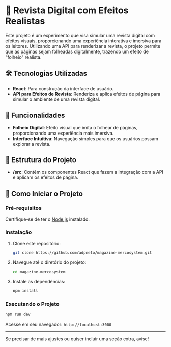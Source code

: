 # 📖 Revista Digital com Efeitos Realistas

Este projeto é um experimento que visa simular uma revista digital com efeitos visuais, proporcionando uma experiência interativa e imersiva para os leitores. Utilizando uma API para renderizar a revista, o projeto permite que as páginas sejam folheadas digitalmente, trazendo um efeito de "folheio" realista.

## 🛠️ Tecnologias Utilizadas

- **React**: Para construção da interface de usuário.
- **API para Efeitos de Revista**: Renderiza e aplica efeitos de página para simular o ambiente de uma revista digital.

## 🚀 Funcionalidades

- **Folheio Digital**: Efeito visual que imita o folhear de páginas, proporcionando uma experiência mais imersiva.
- **Interface Intuitiva**: Navegação simples para que os usuários possam explorar a revista.

## 📂 Estrutura do Projeto

- **/src**: Contém os componentes React que fazem a integração com a API e aplicam os efeitos de página.

## 🏁 Como Iniciar o Projeto

### Pré-requisitos
Certifique-se de ter o [Node.js](https://nodejs.org/) instalado.

### Instalação
1. Clone este repositório:
   ```bash
   git clone https://github.com/adpneto/magazine-mercosystem.git
   ```
2. Navegue até o diretório do projeto:
   ```bash
   cd magazine-mercosystem
   ```
3. Instale as dependências:
   ```bash
   npm install
   ```

### Executando o Projeto
```bash
npm run dev
```
Acesse em seu navegador: `http://localhost:3000`

---

Se precisar de mais ajustes ou quiser incluir uma seção extra, avise!
